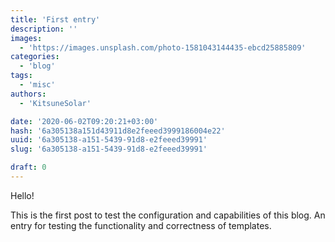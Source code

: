 ```yaml
---
title: 'First entry'
description: ''
images:
  - 'https://images.unsplash.com/photo-1581043144435-ebcd25885809'
categories:
  - 'blog'
tags:
  - 'misc'
authors:
  - 'KitsuneSolar'

date: '2020-06-02T09:20:21+03:00'
hash: '6a305138a151d43911d8e2feeed3999186004e22'
uuid: '6a305138-a151-5439-91d8-e2feeed39991'
slug: '6a305138-a151-5439-91d8-e2feeed39991'

draft: 0
---
```


Hello!

<!--more-->

This is the first post to test the configuration and capabilities of this blog. An entry for testing the functionality and correctness of templates.
